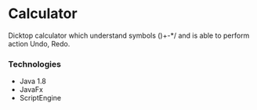 # Calculator


<p>Dicktop calculator which understand symbols ()+-*/ and is able to perform action Undo, Redo.
</p>

<h3> Technologies</h3>
 <ul>
   <li>Java 1.8</li>
   <li>JavaFx</li>
   <li>ScriptEngine</li>
 </ul>
